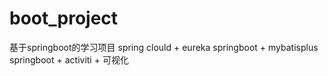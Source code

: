 # boot_project
基于springboot的学习项目
spring clould + eureka
springboot + mybatisplus
springboot + activiti + 可视化
